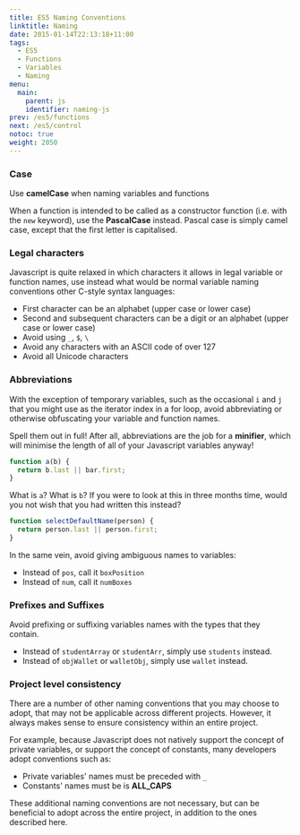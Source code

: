 ```yaml
---
title: ES5 Naming Conventions
linktitle: Naming
date: 2015-01-14T22:13:18+11:00
tags:
  - ES5
  - Functions
  - Variables
  - Naming
menu:
  main:
    parent: js
    identifier: naming-js
prev: /es5/functions
next: /es5/control
notoc: true
weight: 2050
---
```


### Case

Use **camelCase** when naming variables and functions

When a function is intended to be called as a constructor function (i.e. with the `new` keyword),
use the **PascalCase** instead.
Pascal case is simply camel case, except that the first letter is capitalised.

### Legal characters

Javascript is quite relaxed in which characters it allows in legal variable or function names,
use instead what would be normal variable naming conventions other C-style syntax languages:

- First character can be an alphabet (upper case or lower case)
- Second and subsequent characters can be a digit or an alphabet (upper case or lower case)
- Avoid using `_`, `$`, `\`
- Avoid any characters with an ASCII code of over 127
- Avoid all Unicode characters

### Abbreviations

With the exception of temporary variables,
such as the occasional `i` and `j` that you might use as the iterator index in a for loop,
avoid abbreviating or otherwise obfuscating your variable and function names.

Spell them out in full!
After all, abbreviations are the job for a **minifier**,
which will minimise the length of all of your Javascript variables anyway!

```javascript
function a(b) {
  return b.last || bar.first;
}
```

What is `a`?
What is `b`?
If you were to look at this in three months time,
would you not wish that you had written this instead?

```javascript
function selectDefaultName(person) {
  return person.last || person.first;
}
```

In the same vein, avoid giving ambiguous names to variables:

- Instead of `pos`, call it `boxPosition`
- Instead of `num`, call it `numBoxes`

### Prefixes and Suffixes

Avoid prefixing or suffixing variables names with the types that they contain.

- Instead of `studentArray` or `studentArr`, simply use `students` instead.
- Instead of `objWallet` or `walletObj`, simply use `wallet` instead.

### Project level consistency

There are a number of other naming conventions that you may choose to adopt,
that may not be applicable across different projects.
However, it always makes sense to ensure consistency within an entire project.

For example, because Javascript does not natively support the concept of private variables,
or support the concept of constants,
many developers adopt conventions such as:

- Private variables' names must be preceded with `_`
- Constants' names must be is **ALL_CAPS**

These additional naming conventions are not necessary,
but can be beneficial to adopt across the entire project,
in addition to the ones described here.
